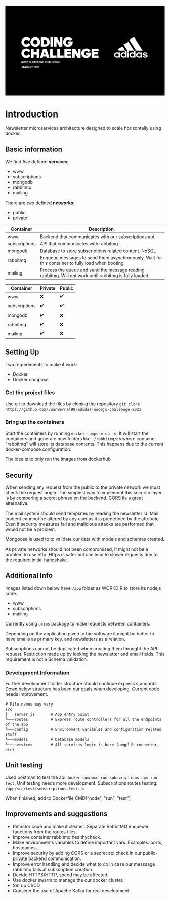 ![alt text](https://github.com/juanbernal98/adidas-nodejs-challenge-2021/blob/main/screenshot.PNG?raw=true)

# Introduction

Newsletter microservices architecture designed to scale horizontally using docker.

## Basic information

We find five defined **services**:

- www
- subscriptions
- mongodb
- rabbitmq
- mailing

There are two defined **networks**:

- public
- private

| Container     | Description                                                                                            |
| ------------- | ------------------------------------------------------------------------------------------------------ |
| www           | Backend that communicates with our subscriptions api.                                                  |
| subscriptions | API that communicates with rabbitmq.                                                                   |
| mongodb       | Database to store subscriptions related content. NoSQL                                                 |
| rabbitmq      | Enqueue messages to send them asynchronously. Wait for this container to fully load when booting.      |
| mailing       | Process the queue and send the message reading rabbitmq. Will not work until rabbitmq is fully loaded. |

| Container     | Private            | Public             |
| ------------- | ------------------ | ------------------ |
| www           | :x:                | :heavy_check_mark: |
| subscriptions | :heavy_check_mark: | :heavy_check_mark: |
| mongodb       | :heavy_check_mark: | :x:                |
| rabbitmq      | :heavy_check_mark: | :x:                |
| mailing       | :heavy_check_mark: | :x:                |

## Setting Up

Two requirements to make it work:

- Docker
- Docker compose

### Get the project files

Use git to download the files by cloning the repository `git clone https://github.com/JuanBernal98/adidas-nodejs-challenge-2021`

### Bring up the containers

Start the containers by running `docker-compose up -d`. It will start the containers and generate new folders like `./rabbitmq/db` where container "rabbitmq" will store its database contents. This happens due to the current docker-compose configuration.

The idea is to only run the images from dockerhub

## Security

When sending any request from the public to the private network we must check the request origin. The simplest way to implement this security layer is by comparing a secret phrase on the backend. CORS its a great alternative.

The mail system should send templates by reading the newsletter id. Mail content cannnot be altered by any user as it is predefined by the attribute. Even if security measures fail and malicious attacks are performed that would not be a problem.

Mongoose is used to to validate our data with models and schemas created.

As private networks should not been compromised, it might not be a problem to use http. Https is safer but can lead to slower requests due to the required initial handshake.

## Additional Info

Images listed down below have `/app` folder as WORKDIR to store its nodejs code.

- www
- subscriptions
- mailing

Currently using `axios` package to make requests between containers.

Depending on the application given to the software it might be better to have emails as primary key, and newsletters as a relation.

Subscriptions cannot be duplicated when creating them throught the API request. Restriction made up by looking the newsletter and email fields. This requirement is not a Schema validation.

### Development Information

Further development folder structure should continue express standards. Down below structure has been our goals when developing.
Current code needs improvement.

```
# File names may vary
src
│   server.js       # App entry point
└───routes          # Express route controllers for all the endpoints of the app
└───config          # Environment variables and configuration related stuff
└───models          # Database models
└───services        # All services logic is here (amqplib connector, etc)
```

## Unit testing

Used postman to test the api `docker-compose run subscriptions npm run test`. Unit testing needs more development.
Subscriptions routes testing: `/app/src/test/subscriptions.test.js`

When finished, add to Dockerfile CMD["node", "run", "test"]

## Improvements and suggestions

- Refactor code and make it cleaner. Separate RabbitMQ enqueuer functions from the routes files.
- Improve container rabbitmq healthycheck.
- Make environments variables to define important vars. Examples: ports, hostnames...
- Improve security by adding CORS or a secret api check in our public-private backend communication.
- Improve error handling and decide what to do in case our messsage rabbitmq fails at subscription creation.
- Decide HTTPS/HTTP, speed may be affected.
- Use docker swarm to manage the our docker cluster.
- Set up CI/CD
- Consider the use of Apache Kafka for real development

